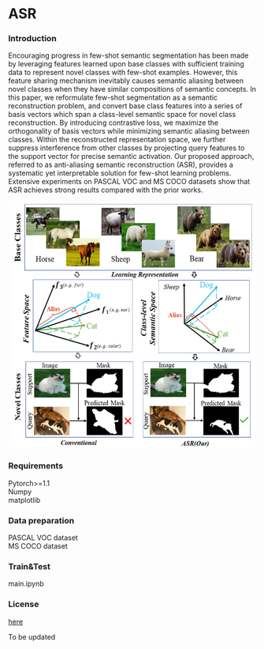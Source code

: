 # ASR  

### Introduction  
Encouraging progress in few-shot semantic segmentation
has been made by leveraging features learned upon
base classes with sufficient training data to represent novel
classes with few-shot examples. However, this feature sharing
mechanism inevitably causes semantic aliasing between
novel classes when they have similar compositions of semantic
concepts. In this paper, we reformulate few-shot segmentation
as a semantic reconstruction problem, and convert
base class features into a series of basis vectors which
span a class-level semantic space for novel class reconstruction.
By introducing contrastive loss, we maximize the
orthogonality of basis vectors while minimizing semantic
aliasing between classes. Within the reconstructed representation
space, we further suppress interference from other
classes by projecting query features to the support vector
for precise semantic activation. Our proposed approach,
referred to as anti-aliasing semantic reconstruction (ASR),
provides a systematic yet interpretable solution for few-shot
learning problems. Extensive experiments on PASCAL VOC
and MS COCO datasets show that ASR achieves strong results
compared with the prior works.  
<div align=center><img src="ASR.png" width="500" height="500"/><br/></div>  

### Requirements  
Pytorch>=1.1  
Numpy  
matplotlib  

### Data preparation  
PASCAL VOC dataset  
MS COCO dataset  

### Train&Test  
main.ipynb  

### License  
[here](https://github.com/Bibkiller/ASR/edit/main/README.md)  

To be updated




